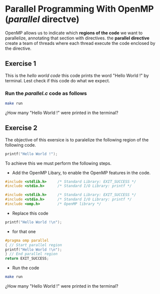 # Parallel Programming With OpenMP (*parallel* directve)

OpenMP allows us to indicate which **regions of the code** we want to parallelize, annotating that section with directives. the **parallel directive** create a team of threads where each thread execute the code enclosed by the directive.

## Exercise 1
This is the *hello world code* this code prints the word "Hello World !" by terminal. Lest check if this code do what we expect.

### Run the *parallel.c* code as follows

```bash
make run 
```
¿How many "Hello World !" were printed in the terminal?

## Exercise 2

The objective of this exersice is to paralelize the following region of the following code.

```c
printf("Hello World !");
```
To achieve this we must perform the following steps.

* Add the OpenMP Libary, to enable the OpenMP features in the code.

```c
#include <stdlib.h>     /* Standard Library: EXIT_SUCCESS */
#include <stdio.h>      /* Standard I/O Library: printf */
```

```c
#include <stdlib.h>     /* Standard Library: EXIT_SUCCESS */
#include <stdio.h>      /* Standard I/O Library: printf */
#include <omp.h>        /* OpenMP library */
```

* Replace this code

```c
printf("Hello World !\n");
```

* for that one

```c
#pragma omp parallel
{ // Start parallel region
printf("Hello World !\n");
} // End parallel region
return EXIT_SUCCESS;
```
* Run the code

```bash
make run 
```

¿How many "Hello World !" were printed in the terminal?


